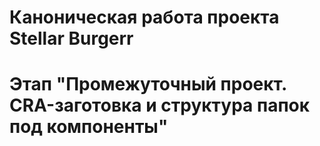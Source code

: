 # Каноническая работа проекта Stellar Burgerr 
# Этап "Промежуточный проект. CRA-заготовка и структура папок под компоненты"

